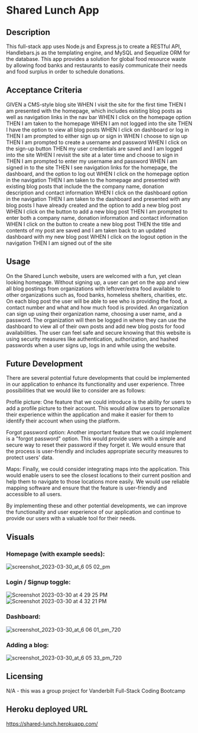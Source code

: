 # Shared Lunch App

## Description

This full-stack app uses Node.js and Express.js to create a RESTful API, Handlebars.js as the templating engine, and MySQL and Sequelize ORM for the database. This app provides a solution for global food resource waste by allowing food banks and restaurants to easily communicate their needs and food surplus in order to schedule donations.
## Acceptance Criteria

GIVEN a CMS-style blog site
WHEN I visit the site for the first time
THEN I am presented with the homepage, which includes existing blog posts as well as navigation links in the nav bar 
WHEN I click on the homepage option
THEN I am taken to the homepage
WHEN I am not logged into the site
THEN I have the option to view all blog posts
WHEN I click on dashboard or log in
THEN I am prompted to either sign up or sign in
WHEN I choose to sign up
THEN I am prompted to create a username and password
WHEN I click on the sign-up button
THEN my user credentials are saved and I am logged into the site
WHEN I revisit the site at a later time and choose to sign in
THEN I am prompted to enter my username and password
WHEN I am signed in to the site
THEN I see navigation links for the homepage, the dashboard, and the option to log out
WHEN I click on the homepage option in the navigation
THEN I am taken to the homepage and presented with existing blog posts that include the the company name, donation description and contact information 
WHEN I click on the dashboard option in the navigation
THEN I am taken to the dashboard and presented with any blog posts I have already created and the option to add a new blog post
WHEN I click on the button to add a new blog post
THEN I am prompted to enter both a company name, donation information and contact information
WHEN I click on the button to create a new blog post
THEN the title and contents of my post are saved and I am taken back to an updated dashboard with my new blog post
WHEN I click on the logout option in the navigation
THEN I am signed out of the site

## Usage

On the Shared Lunch website, users are welcomed with a fun, yet clean looking homepage. Without signing up, a user can get on the app and view all blog postings from organizations with leftover/extra food available to other organizations such as, food banks, homeless shelters, charities, etc. On each blog post the user will be able to see who is providing the food, a contact number and what and how much food is provided. An organization can sign up using their organization name, choosing a user name, and a password. The organization will then be logged in where they can use the dashboard to view all of their own posts and add new blog posts for food availabilities. The user can feel safe and secure knowing that this website is using security measures like authentication, authorization, and hashed passwords when a user signs up, logs in and while using the website.


 ## Future Development
 There are several potential future developments that could be implemented in our application to enhance its functionality and user experience. Three possibilities that we would like to consider are as follows:

Profile picture: One feature that we could introduce is the ability for users to add a profile picture to their account. This would allow users to personalize their experience within the application and make it easier for them to identify their account when using the platform.

Forgot password option: Another important feature that we could implement is a "forgot password" option. This would provide users with a simple and secure way to reset their password if they forget it. We would ensure that the process is user-friendly and includes appropriate security measures to protect users' data.

Maps: Finally, we could consider integrating maps into the application. This would enable users to see the closest locations to their current position and help them to navigate to those locations more easily. We would use reliable mapping software and ensure that the feature is user-friendly and accessible to all users.

By implementing these and other potential developments, we can improve the functionality and user experience of our application and continue to provide our users with a valuable tool for their needs.


## Visuals

### Homepage (with example seeds):

![screenshot_2023-03-30_at_6 05 02_pm](https://user-images.githubusercontent.com/118484592/228984578-c497f259-a6fb-4498-963e-18746d29bb57.png)


### Login / Signup toggle:

![Screenshot 2023-03-30 at 4 29 25 PM](https://user-images.githubusercontent.com/110634800/228969287-9b70d1e9-cf5f-4953-82fa-83fa17a107d6.png)
![Screenshot 2023-03-30 at 4 32 21 PM](https://user-images.githubusercontent.com/110634800/228969430-071263f2-98ec-4713-8464-92c1e60e47bd.png)


### Dashboard:
![screenshot_2023-03-30_at_6 06 01_pm_720](https://user-images.githubusercontent.com/118484592/228984845-c91c6c6c-87aa-4c13-b58a-0c41a83b3d04.png)


### Adding a blog:
![screenshot_2023-03-30_at_6 05 33_pm_720](https://user-images.githubusercontent.com/118484592/228984794-46754fec-c769-44a3-a0ff-af6e7ec950a8.png)


## Licensing

N/A - this was a group project for Vanderbilt Full-Stack Coding Bootcamp

## Heroku deployed URL
https://shared-lunch.herokuapp.com/

